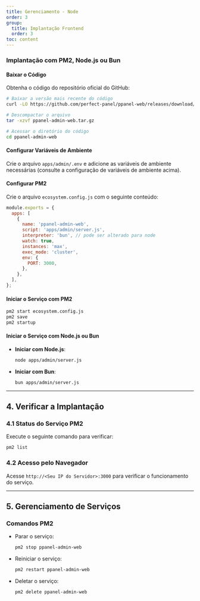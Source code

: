 ```yaml
---
title: Gerenciamento - Node
order: 3
group: 
  title: Implantação Frontend
  order: 3
toc: content
---
```


### Implantação com PM2, Node.js ou Bun

#### Baixar o Código

Obtenha o código do repositório oficial do GitHub:

```bash
# Baixar a versão mais recente do código
curl -LO https://github.com/perfect-panel/ppanel-web/releases/download/v1.0.0/ppanel-admin-web.tar.gz

# Descompactar o arquivo
tar -xzvf ppanel-admin-web.tar.gz

# Acessar o diretório do código
cd ppanel-admin-web
```

#### Configurar Variáveis de Ambiente

Crie o arquivo `apps/admin/.env` e adicione as variáveis de ambiente necessárias (consulte a configuração de variáveis de ambiente acima).

#### Configurar PM2

Crie o arquivo `ecosystem.config.js` com o seguinte conteúdo:

```javascript
module.exports = {
  apps: [
    {
      name: 'ppanel-admin-web',
      script: 'apps/admin/server.js',
      interpreter: 'bun', // pode ser alterado para node
      watch: true,
      instances: 'max',
      exec_mode: 'cluster',
      env: {
        PORT: 3000,
      },
    },
  ],
};
```

#### Iniciar o Serviço com PM2

```bash
pm2 start ecosystem.config.js
pm2 save
pm2 startup
```

#### Iniciar o Serviço com Node.js ou Bun

- **Iniciar com Node.js**:
  ```bash
  node apps/admin/server.js
  ```
- **Iniciar com Bun**:
  ```bash
  bun apps/admin/server.js
  ```

---

## **4. Verificar a Implantação**

### **4.1 Status do Serviço PM2**

Execute o seguinte comando para verificar:

```bash
pm2 list
```

### **4.2 Acesso pelo Navegador**

Acesse `http://<Seu IP do Servidor>:3000` para verificar o funcionamento do serviço.

---

## **5. Gerenciamento de Serviços**

### **Comandos PM2**

- Parar o serviço:
  ```bash
  pm2 stop ppanel-admin-web
  ```
- Reiniciar o serviço:
  ```bash
  pm2 restart ppanel-admin-web
  ```
- Deletar o serviço:
  ```bash
  pm2 delete ppanel-admin-web
  ```

